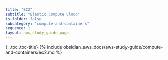 ```yaml
---
title: "EC2"
subtitle: "Elastic Compute Cloud"
is-folder: false
subcategory: "compute-and-containers"
sequence: 1
layout: aws_study_guide_page
---
```


{: .toc .toc-title}
{% include obsidian_aws_docs/aws-study-guide/compute-and-containers/ec2.md %}
